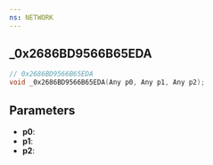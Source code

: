 ```yaml
---
ns: NETWORK
---
```

## _0x2686BD9566B65EDA

```c
// 0x2686BD9566B65EDA
void _0x2686BD9566B65EDA(Any p0, Any p1, Any p2);
```

## Parameters
* **p0**:
* **p1**:
* **p2**:
